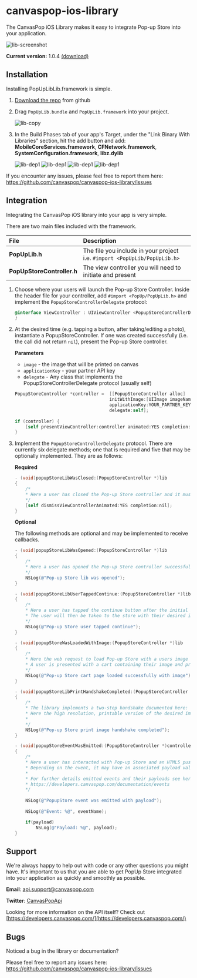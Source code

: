 canvaspop-ios-library
=====================

The CanvasPop iOS Library makes it easy to integrate Pop-up Store into your application.

![lib-screenshot](https://cp-static.s3.amazonaws.com/popupstore/documentation/lib-screenshot.png)

**Current version:** 1.0.4 [(download)](https://github.com/canvaspop/canvaspop-ios-library/archive/master.zip)

## Installation

Installing PopUpLibLib.framework is simple.

1. [Download the repo](https://github.com/canvaspop/canvaspop-ios-library/archive/master.zip) from github

2. Drag `PopUpLib.bundle` and `PopUpLib.framework` into your project.
    
    ![lib-copy](https://cp-static.s3.amazonaws.com/popupstore/documentation/lib1.png)


3. In the Build Phases tab of your app's Target, under the "Link Binary With Libraries" section, hit the add button and add: **MobileCoreServices.framework**, **CFNetwork.framework**, **SystemConfiguration.framework**, **libz.dylib**

    ![lib-dep1](https://cp-static.s3.amazonaws.com/popupstore/documentation/lib2.png)
    ![lib-dep1](https://cp-static.s3.amazonaws.com/popupstore/documentation/lib3.png)
    ![lib-dep1](https://cp-static.s3.amazonaws.com/popupstore/documentation/lib4.png)
    ![lib-dep1](https://cp-static.s3.amazonaws.com/popupstore/documentation/lib5.png)

    
If you encounter any issues, please feel free to report them here: https://github.com/canvaspop/canvaspop-ios-library/issues

## Integration

Integrating the CanvasPop iOS library into your app is very simple.

There are two main files included with the framework.

| File          | Description   |
| :------------ | :------------ |
|**PopUpLib.h**| The file you include in your project i.e. `#import <PopUpLib/PopUpLib.h>` |
|**PopUpStoreController.h**| The view controller you will need to initiate and present |

1. Choose where your users will launch the Pop-up Store Controller. Inside the header file for your controller, add `#import <PopUp/PopUpLib.h>` and implement the `PopupStoreControllerDelegate` protocol:
    ````objective-c
    @interface ViewController : UIViewController <PopupStoreControllerDelegate> {
    }
    ````
2. At the desired time (e.g. tapping a button, after taking/editing a photo), instantiate a PopupStoreController. If one was created successfully (i.e. the call did not return `nil`), present the Pop-up Store controller.

    **Parameters**
    - `image` - the image that will be printed on canvas
    - `applicationKey` - your partner API key 
    - `delegate` -  Any class that implements the PopupStoreControllerDelegate protocol (usually self)
    
    ````objective-c
    PopupStoreController *controller =  [[PopupStoreController alloc] 
                                        initWithImage:[UIImage imageNamed:@"your_descired_image.jpg"] 
                                        applicationKey:YOUR_PARTNER_KEY 
                                        delegate:self];
                                                                     
    if (controller) {
        [self presentViewController:controller animated:YES completion:NULL];
    }
    ````
3. Implement the `PopupStoreControllerDelegate` protocol. There are currently six delegate methods; one that is required and five that may be optionally implemented. They are as follows:
    
    **Required**

    ````objective-c
    - (void)popupStoreLibWasClosed:(PopupStoreController *)lib
    {
        /*
        * Here a user has closed the Pop-up Store controller and it must be dismissed
        */
        [self dismissViewControllerAnimated:YES completion:nil];
    }
    ````

    **Optional**
    
    The following methods are optional and may be implemented to receive callbacks.

    ````objective-c
    - (void)popupStoreLibWasOpened:(PopupStoreController *)lib
    {
        /*
        * Here a user has opened the Pop-up Store controller successfully
        */
        NSLog(@"Pop-up Store lib was opened");
    }

    - (void)popupStoreLibUserTappedContinue:(PopupStoreController *)lib
    {
        /*
        * Here a user has tapped the continue button after the initial image handshake was completed
        * The user will then be taken to the store with their desired image
        */
        NSLog(@"Pop-up Store user tapped continue");
    }

    - (void)popupStoreWasLoadedWithImage:(PopupStoreController *)lib
    {
        /*
        * Here the web request to load Pop-up Store with a users image completed successfully
        * A user is presented with a cart containing their image and print options
        */
        NSLog(@"Pop-up Store cart page loaded successfully with image");
    }

    - (void)popupStoreLibPrintHandshakeCompleted:(PopupStoreController *)lib
    {
        /*
        * The library implements a two-step handshake documented here: https://developers.canvaspop.com/documentation/image-handshake#two-step
        * Here the high resolution, printable version of the desired image was uploaded succesfully
        * 
        */
        NSLog(@"Pop-up Store print image handshake completed");
    }
    
    - (void)popupStoreEventWasEmitted:(PopupStoreController *)controller withEvent:(NSString*)eventName withPayload:(NSDictionary *)payload
    {
        /*
        * Here a user has interacted with Pop-up Store and an HTML5 pushMessage() was emitted.
        * Depending on the event, it may have an associated payload value sent along with the event name.
        * 
        * For further details emitted events and their payloads see here: 
        * https://developers.canvaspop.com/documentation/events
        */
        
        NSLog(@"PopupStore event was emitted with payload");
        
        NSLog(@"Event: %@", eventName);
    
        if(payload)
            NSLog(@"Payload: %@", payload);
    }

    ````
    
## Support

We're always happy to help out with code or any other questions you might have. 
It's important to us that you are able to get PopUp Store integrated into your application as quickly and smoothly as possible.

**Email**:   [api.support@canvaspop.com](mailto:api.support@canvaspop.com)

**Twitter**: [CanvasPopApi](https://twitter.com/CanvasPopApi)

Looking for more information on the API itself? Check out [https://developers.canvaspop.com/](https://developers.canvaspop.com/)

## Bugs

Noticed a bug in the library or documentation? 

Please feel free to report any issues here: https://github.com/canvaspop/canvaspop-ios-library/issues

